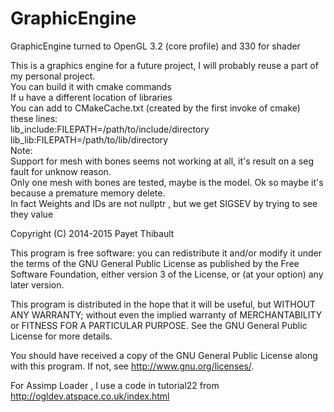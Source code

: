 GraphicEngine
=============

GraphicEngine turned to OpenGL 3.2 (core profile) and 330 for shader 

This is a graphics engine for a future project,
I will probably reuse a part of my personal project.<br/>
You can build it with cmake commands<br/>
If u have a different location of libraries<br/>
You can add to CMakeCache.txt (created by the first invoke of cmake) these lines: <br/>
lib_include:FILEPATH=/path/to/include/directory <br/>
lib_lib:FILEPATH=/path/to/lib/directory <br/>
Note: <br/>
Support for mesh with bones seems not working at all, it's result on a seg fault for unknow reason. <br/>
Only one mesh with bones are tested, maybe is the model.
Ok so maybe it's because a premature memory delete.<br/>
In fact Weights and IDs are not nullptr , but we get SIGSEV by trying to see they value<br/>

Copyright (C) 2014-2015 Payet Thibault

This program is free software: you can redistribute it and/or modify
it under the terms of the GNU General Public License as published by
the Free Software Foundation, either version 3 of the License, or
(at your option) any later version.

This program is distributed in the hope that it will be useful,
but WITHOUT ANY WARRANTY; without even the implied warranty of
MERCHANTABILITY or FITNESS FOR A PARTICULAR PURPOSE.  See the
GNU General Public License for more details.

You should have received a copy of the GNU General Public License
along with this program.  If not, see <http://www.gnu.org/licenses/>.

For Assimp Loader , I use a code in tutorial22 from <http://ogldev.atspace.co.uk/index.html>
